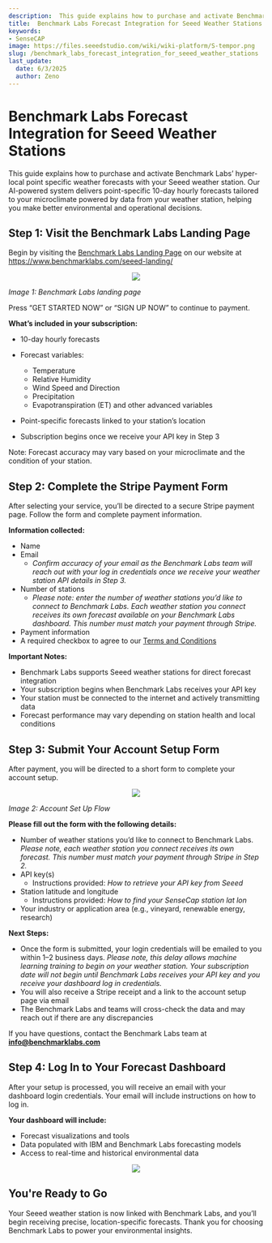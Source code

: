 ```yaml
---
description:  This guide explains how to purchase and activate Benchmark Labs’ hyper-local point specific weather forecasts with your Seeed weather station. Our AI-powered system delivers point-specific 10-day hourly forecasts tailored to your microclimate powered by data from your weather station, helping you make better environmental and operational decisions.
title:  Benchmark Labs Forecast Integration for Seeed Weather Stations
keywords:
- SenseCAP
image: https://files.seeedstudio.com/wiki/wiki-platform/S-tempor.png
slug: /benchmark_labs_forecast_integration_for_seeed_weather_stations
last_update:
  date: 6/3/2025
  author: Zeno
---
```

# Benchmark Labs Forecast Integration for Seeed Weather Stations

This guide explains how to purchase and activate Benchmark Labs’ hyper-local point specific weather forecasts with your Seeed weather station. Our AI-powered system delivers point-specific 10-day hourly forecasts tailored to your microclimate powered by data from your weather station, helping you make better environmental and operational decisions.

## Step 1: Visit the Benchmark Labs Landing Page

Begin by visiting the [Benchmark Labs Landing Page](https://www.benchmarklabs.com/seeed-landing/) on our website at <https://www.benchmarklabs.com/seeed-landing/>
<div align="center"><img width={600} src="https://files.seeedstudio.com/wiki/SenseCAP%20ONE%20Compact%20Weather%20Sensor_/image59.png"/></div>

*Image 1: Benchmark Labs landing page*

Press “GET STARTED NOW” or “SIGN UP NOW” to continue to payment.

**What’s included in your subscription:**

-   10-day hourly forecasts

-   Forecast variables:
    -    Temperature
    -    Relative Humidity
    -    Wind Speed and Direction
    -    Precipitation
    -    Evapotranspiration (ET) and other advanced variables
-   Point-specific forecasts linked to your station’s location
-   Subscription begins once we receive your API key in Step 3

Note: Forecast accuracy may vary based on your microclimate and the condition of your station.

## Step 2: Complete the Stripe Payment Form

After selecting your service, you’ll be directed to a secure Stripe payment page. Follow the form and complete payment information. 

**Information collected:**

-   Name
-   Email
    -    *Confirm accuracy of your email as the Benchmark Labs team will reach out with your log in credentials once we receive your weather station API details in Step 3.* 
-   Number of stations
    -    *Please note: enter the number of weather stations you’d like to connect to Benchmark Labs. Each weather station you connect receives its own forecast available on your Benchmark Labs dashboard. This number must match your payment through Stripe.* 
-   Payment information
-   A required checkbox to agree to our [Terms and Conditions](https://www.benchmarklabs.com/terms-of-use/)

**Important Notes:**

-   Benchmark Labs supports Seeed weather stations for direct forecast integration
-   Your subscription begins when Benchmark Labs receives your API key
-   Your station must be connected to the internet and actively transmitting data
-   Forecast performance may vary depending on station health and local conditions

## Step 3: Submit Your Account Setup Form

After payment, you will be directed to a short form to complete your account setup.

<div align="center"><img width={600} src="https://files.seeedstudio.com/wiki/SenseCAP%20ONE%20Compact%20Weather%20Sensor_/image60.png"/></div>

*Image 2: Account Set Up Flow*

**Please fill out the form with the following details:**

-   Number of weather stations you’d like to connect to Benchmark Labs. *Please note, each weather station you connect receives its own forecast. This number must match your payment through Stripe in Step 2.*
-   API key(s)
    -    Instructions provided: *How to retrieve your API key from Seeed*
-   Station latitude and longitude
    -    Instructions provided: *How to find your SenseCap station lat lon*
-   Your industry or application area (e.g., vineyard, renewable energy, research)

**Next Steps:**

-   Once the form is submitted, your login credentials will be emailed to you within 1–2 business days. *Please note, this delay allows machine learning training to begin on your weather station. Your subscription date will not begin until Benchmark Labs receives your API key and you receive your dashboard log in credentials.*
-   You will also receive a Stripe receipt and a link to the account setup page via email
-   The Benchmark Labs and teams will cross-check the data and may reach out if there are any discrepancies

If you have questions, contact the Benchmark Labs team at **info@benchmarklabs.com**

## Step 4: Log In to Your Forecast Dashboard

After your setup is processed, you will receive an email with your dashboard login credentials. Your email will include instructions on how to log in.

**Your dashboard will include:**

-   Forecast visualizations and tools
-   Data populated with IBM and Benchmark Labs forecasting models
-   Access to real-time and historical environmental data

<div align="center"><img width={600} src="https://files.seeedstudio.com/wiki/SenseCAP%20ONE%20Compact%20Weather%20Sensor_/image61.png"/></div>

## You're Ready to Go

Your Seeed weather station is now linked with Benchmark Labs, and you’ll begin receiving precise, location-specific forecasts. Thank you for choosing Benchmark Labs to power your environmental insights.